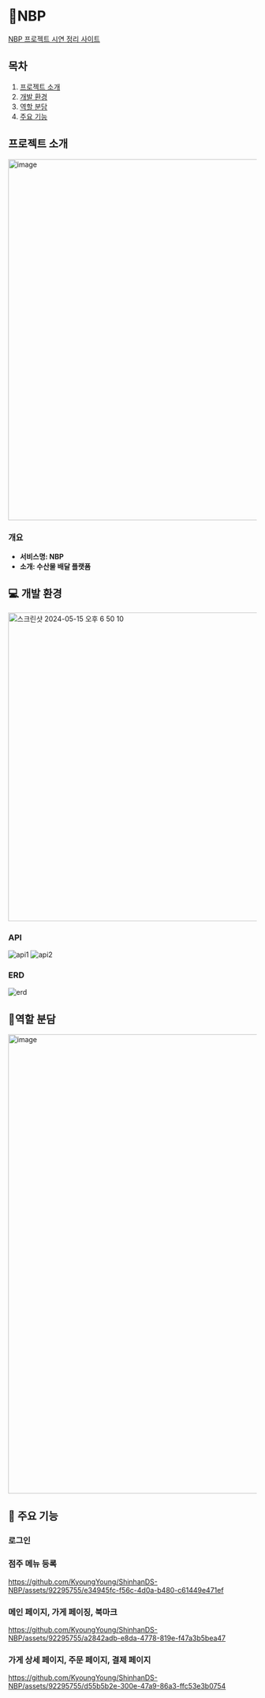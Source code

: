 

# 🍤NBP

[NBP 프로젝트 시연 정리 사이트](https://gamma.app/docs/-x74i281jczcd0y1?mode=doc)

## 목차
1. [프로젝트 소개](#-프로젝트-소개)
2. [개발 환경](#-개발-환경)
3. [역할 분담](#-역할-분담)
4. [주요 기능](#-주요-기능)

## 프로젝트 소개
<img width="731" alt="image" src="https://github.com/KyoungYoung/ShinhanDS-NBP/assets/92295755/bbe86211-d327-4cbe-93c4-4d4232a87222">


### 개요
- **서비스명: NBP**
- **소개: 수산물 배달 플랫폼**

## 💻 개발 환경
<img width="625" alt="스크린샷 2024-05-15 오후 6 50 10" src="https://github.com/KyoungYoung/ShinhanDS-NBP/assets/92295755/025de998-1780-4963-a781-98088bbe6117">

### API
![api1](https://github.com/KyoungYoung/ShinhanDS-NBP/assets/92295755/ee343623-265f-4754-a94d-957d715bea84)
![api2](https://github.com/KyoungYoung/ShinhanDS-NBP/assets/92295755/e0a0d6f1-7773-4db6-9995-de312fcbae03)

### ERD
![erd](https://github.com/KyoungYoung/ShinhanDS-NBP/assets/92295755/994d0ca9-6de0-438d-bc92-d62f1eb4305e)




## 👬역할 분담
<img width="930" alt="image" src="https://github.com/KyoungYoung/ShinhanDS-NBP/assets/92295755/025de998-1780-4963-a781-98088bbe6117">
 


## 🤗 주요 기능
### 로그인

### 점주 메뉴 등록
https://github.com/KyoungYoung/ShinhanDS-NBP/assets/92295755/e34945fc-f56c-4d0a-b480-c61449e471ef

### 메인 페이지, 가게 페이징, 북마크
https://github.com/KyoungYoung/ShinhanDS-NBP/assets/92295755/a2842adb-e8da-4778-819e-f47a3b5bea47

### 가게 상세 페이지, 주문 페이지, 결제 페이지
https://github.com/KyoungYoung/ShinhanDS-NBP/assets/92295755/d55b5b2e-300e-47a9-86a3-ffc53e3b0754




